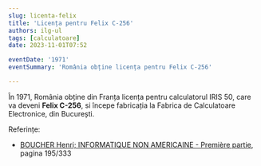 ```yaml
---
slug: licenta-felix
title: 'Licența pentru Felix C-256'
authors: ilg-ul
tags: [calculatoare]
date: 2023-11-01T07:52

eventDate: '1971'
eventSummary: 'România obține licența pentru Felix C-256'

---
```


În 1971, România obține din Franța licența pentru calculatorul IRIS 50,
care va deveni **Felix C-256**, si începe fabricația la
Fabrica de Calculatoare Electronice, din București.

<!-- truncate -->

Referințe:

- [BOUCHER Henri; INFORMATIQUE NON AMERICAINE - Première partie](http://www.aconit.org/histoire/iga_boucher/pdf/Vol_E_700-745.pdf), pagina 195/333
